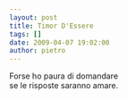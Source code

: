 ```yaml
---
layout: post
title: Timor D'Essere
tags: []
date: 2009-04-07 19:02:00
author: pietro
---
```

Forse ho paura di domandare<br/>se le risposte saranno amare.
